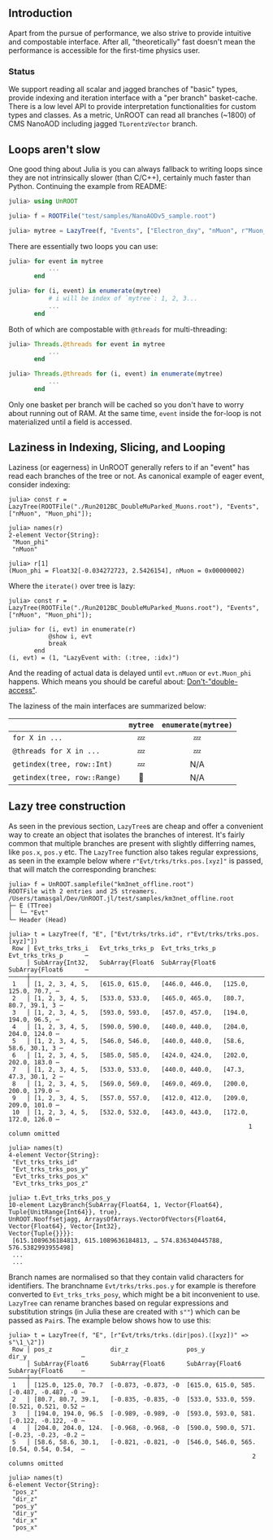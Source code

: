 ## Introduction
Apart from the pursue of performance, we also strive to provide intuitive and compostable interface.
After all, "theoretically" fast doesn't mean the performance is accessible for the first-time physics
user.

### Status
We support reading all scalar and jagged branches of "basic" types, provide
indexing and iteration interface with a "per branch" basket-cache. There is a low level
API to provide interpretation functionalities for custom types and classes.
As a metric, UnROOT can read all branches (~1800) of CMS NanoAOD including jagged `TLorentzVector` branch.


## Loops aren't slow
One good thing about Julia is you can always fallback to writing loops since they are not intrinsically
slower (than C/C++), certainly much faster than Python. Continuing the example from README:
```julia
julia> using UnROOT

julia> f = ROOTFile("test/samples/NanoAODv5_sample.root")

julia> mytree = LazyTree(f, "Events", ["Electron_dxy", "nMuon", r"Muon_(pt|eta)$"])
```

There are essentially two loops you can use:
```julia
julia> for event in mytree
           ...
       end

julia> for (i, event) in enumerate(mytree)
           # i will be index of `mytree`: 1, 2, 3...
           ...
       end
```

Both of which are compostable with `@threads` for multi-threading:
```julia
julia> Threads.@threads for event in mytree
           ...
       end

julia> Threads.@threads for (i, event) in enumerate(mytree)
           ...
       end
```
Only one basket per branch will be cached so you don't have to worry about running out of RAM.
At the same time, `event` inside the for-loop is not materialized until a field is accessed.

## Laziness in Indexing, Slicing, and Looping
Laziness (or eagerness) in UnROOT generally refers to if an "event" has read each branches of the tree or not.
As canonical example of eager event, consider indexing:
```julia-repl
julia> const r = LazyTree(ROOTFile("./Run2012BC_DoubleMuParked_Muons.root"), "Events", ["nMuon", "Muon_phi"]);

julia> names(r)
2-element Vector{String}:
 "Muon_phi"
 "nMuon"

julia> r[1]
(Muon_phi = Float32[-0.034272723, 2.5426154], nMuon = 0x00000002)
```

Where the `iterate()` over tree is lazy:
```julia-repl
julia> const r = LazyTree(ROOTFile("./Run2012BC_DoubleMuParked_Muons.root"), "Events", ["nMuon", "Muon_phi"]);

julia> for (i, evt) in enumerate(r)
           @show i, evt
           break
       end
(i, evt) = (1, "LazyEvent with: (:tree, :idx)")
```
And the reading of actual data is delayed until `evt.nMuon` or `evt.Muon_phi` happens. Which
means you should be careful about: [Don't-"double-access"](@ref).

The laziness of the main interfaces are summarized below:

|                        | `mytree`    | `enumerate(mytree)` |
| ---------------------- |:-----------:|:-------------------:|
| `for X in ...`         | 💤          | 💤                  |
| `@threads for X in ...`| 💤          | 💤                  |
| `getindex(tree, row::Int)`| 💤          | N/A                  |
| `getindex(tree, row::Range)`| 🚨          | N/A                  |

## Lazy tree construction

As seen in the previous section, `LazyTree`s are cheap and offer a convenient
way to create an object that isolates the branches of interest. It's fairly
common that multiple branches are present with slightly differring names, like
`pos.x`, `pos.y` etc. The `LazyTree` function also takes regular expressions, as
seen in the example below where `r"Evt/trks/trks.pos.[xyz]"` is passed, that
will match the corresponding branches:

```julia-repl
julia> f = UnROOT.samplefile("km3net_offline.root")
ROOTFile with 2 entries and 25 streamers.
/Users/tamasgal/Dev/UnROOT.jl/test/samples/km3net_offline.root
├─ E (TTree)
│  └─ "Evt"
└─ Header (Head)

julia> t = LazyTree(f, "E", ["Evt/trks/trks.id", r"Evt/trks/trks.pos.[xyz]"])
 Row │ Evt_trks_trks_i   Evt_trks_trks_p  Evt_trks_trks_p  Evt_trks_trks_p      ⋯
     │ SubArray{Int32,   SubArray{Float6  SubArray{Float6  SubArray{Float6      ⋯
─────┼───────────────────────────────────────────────────────────────────────────
 1   │ [1, 2, 3, 4, 5,   [615.0, 615.0,   [446.0, 446.0,   [125.0, 125.0, 70.7, ⋯
 2   │ [1, 2, 3, 4, 5,   [533.0, 533.0,   [465.0, 465.0,   [80.7, 80.7, 39.1, 3 ⋯
 3   │ [1, 2, 3, 4, 5,   [593.0, 593.0,   [457.0, 457.0,   [194.0, 194.0, 96.5, ⋯
 4   │ [1, 2, 3, 4, 5,   [590.0, 590.0,   [440.0, 440.0,   [204.0, 204.0, 124.0 ⋯
 5   │ [1, 2, 3, 4, 5,   [546.0, 546.0,   [440.0, 440.0,   [58.6, 58.6, 30.1, 3 ⋯
 6   │ [1, 2, 3, 4, 5,   [585.0, 585.0,   [424.0, 424.0,   [202.0, 202.0, 183.0 ⋯
 7   │ [1, 2, 3, 4, 5,   [533.0, 533.0,   [440.0, 440.0,   [47.3, 47.3, 30.1, 2 ⋯
 8   │ [1, 2, 3, 4, 5,   [569.0, 569.0,   [469.0, 469.0,   [200.0, 200.0, 179.0 ⋯
 9   │ [1, 2, 3, 4, 5,   [557.0, 557.0,   [412.0, 412.0,   [209.0, 209.0, 101.0 ⋯
 10  │ [1, 2, 3, 4, 5,   [532.0, 532.0,   [443.0, 443.0,   [172.0, 172.0, 126.0 ⋯
                                                                  1 column omitted

julia> names(t)
4-element Vector{String}:
 "Evt_trks_trks_id"
 "Evt_trks_trks_pos_y"
 "Evt_trks_trks_pos_x"
 "Evt_trks_trks_pos_z"

julia> t.Evt_trks_trks_pos_y
10-element LazyBranch{SubArray{Float64, 1, Vector{Float64}, Tuple{UnitRange{Int64}}, true},
UnROOT.Nooffsetjagg, ArraysOfArrays.VectorOfVectors{Float64, Vector{Float64}, Vector{Int32},
Vector{Tuple{}}}}:
 [615.1089636184813, 615.1089636184813, … 574.836340445788, 576.5382993955498]
 ...
 ...
```

Branch names are normalised so that they contain valid characters for
identifiers. The branchname `Evt/trks/trks.pos.y` for example is therefore
converted to `Evt_trks_trks_posy`, which might be a bit inconvenient to use.
`LazyTree` can rename branches based on regular expressions and substitution
strings (in Julia these are created with `s""`) which can be passed as `Pair`s.
The example below shows how to use this:

```julia-repl
julia> t = LazyTree(f, "E", [r"Evt/trks/trks.(dir|pos).([xyz])" => s"\1_\2"])
 Row │ pos_z                dir_z                pos_y                dir_y               ⋯
     │ SubArray{Float6      SubArray{Float6      SubArray{Float6      SubArray{Float6     ⋯
─────┼─────────────────────────────────────────────────────────────────────────────────────
 1   │ [125.0, 125.0, 70.7  [-0.873, -0.873, -0  [615.0, 615.0, 585.  [-0.487, -0.487, -0 ⋯
 2   │ [80.7, 80.7, 39.1,   [-0.835, -0.835, -0  [533.0, 533.0, 559.  [0.521, 0.521, 0.52 ⋯
 3   │ [194.0, 194.0, 96.5  [-0.989, -0.989, -0  [593.0, 593.0, 581.  [-0.122, -0.122, -0 ⋯
 4   │ [204.0, 204.0, 124.  [-0.968, -0.968, -0  [590.0, 590.0, 571.  [-0.23, -0.23, -0.2 ⋯
 5   │ [58.6, 58.6, 30.1,   [-0.821, -0.821, -0  [546.0, 546.0, 565.  [0.54, 0.54, 0.54,  ⋯
                                                                   2 columns omitted

julia> names(t)
6-element Vector{String}:
 "pos_z"
 "dir_z"
 "pos_y"
 "dir_y"
 "dir_x"
 "pos_x"
```
